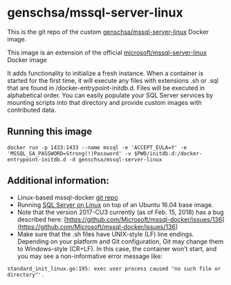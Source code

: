 # genschsa/mssql-server-linux

This is the git repo of the custom [genschsa/mssql-server-linux](https://hub.docker.com/r/genschsa/mssql-server-linux/) Docker image.

This image is an extension of the official [microsoft/mssql-server-linux](https://hub.docker.com/r/microsoft/mssql-server-linux/) Docker image

It adds functionality to initialize a fresh instance. When a container is started for the first time, it will execute any files with extensions .sh or .sql that are found in /docker-entrypoint-initdb.d. Files will be executed in alphabetical order. You can easily populate your SQL Server services by mounting scripts into that directory and provide custom images with contributed data.

## Running this image

```
docker run -p 1433:1433 --name mssql -e 'ACCEPT_EULA=Y' -e 'MSSQL_SA_PASSWORD=Strong(!)Password' -v $PWD/initdb.d:/docker-entrypoint-initdb.d -d genschsa/mssql-server-linux
```

## Additional information:

 * Linux-based mssql-docker [git repo](https://github.com/Microsoft/mssql-docker/tree/master/linux)
 * Running [SQL Server on Linux](https://docs.microsoft.com/en-us/sql/linux/) on top of an Ubuntu 16.04 base image.
 * Note that the version 2017-CU3 currently (as of Feb. 15, 2018) has a bug described here: [https://github.com/Microsoft/mssql-docker/issues/136](https://github.com/Microsoft/mssql-docker/issues/136)
 * Make sure that the .sh files have UNIX-style (LF) line endings. Depending on your platform and Git configuration, Git may change them to Windows-style (CR+LF). In this case, the container won't start, and you may see a non-informative error message like: 
 ```
 standard_init_linux.go:195: exec user process caused "no such file or directory"'.
```
